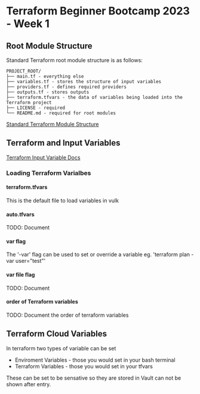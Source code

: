 # Terraform Beginner Bootcamp 2023 - Week 1

## Root Module Structure

Standard Terraform root module structure is as follows:
```
PROJECT_ROOT/
├── main.tf - everything else
├── variables.tf - stores the structure of input variables
├── providers.tf - defines required providers
├── outputs.tf - stores outputs
├── terraform.tfvars - the data of variables being loaded into the Terraform project
├── LICENSE - required
└── README.md - required for root modules
```
    
[Standard Terraform Module Structure](https://developer.hashicorp.com/terraform/language/modules/develop/structure)

## Terraform and Input Variables

[Terraform Input Variable Docs](https://developer.hashicorp.com/terraform/language/values/variables)

### Loading Terraform Varialbes

#### terraform.tfvars

This is the default file to load variables in vulk

#### auto.tfvars

TODO: Document

#### var flag
The '-var' flag can be used to set or override a variable eg. 'terraform plan -var user="test"'

#### var file flag

TODO: Document

#### order of Terraform variables

TODO: Document the order of terraform variables

## Terraform Cloud Variables

In terraform two types of variable can be set
- Enviroment Variables - those you would set in your bash terminal
- Terraform Variables - those you would set in your tfvars

These can be set to be sensative so they are stored in Vault can not be shown after entry.



